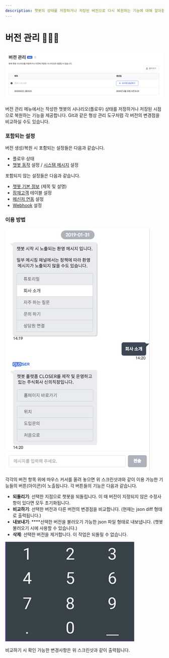 ```yaml
---
description: 챗봇의 상태를 저장하거나 저장된 버전으로 다시 복원하는 기능에 대해 알아봅니다.
---
```


# 버전 관리 👩🏻‍🔬

![&#xBC84;&#xC804; &#xAD00;&#xB9AC; &#xBA54;&#xB274;](../../.gitbook/assets/versions.png)

버전 관리 메뉴에서는 작성한 챗봇의 시나리오\(플로우\) 상태를 저장하거나 저장된 시점으로 복원하는 기능을 제공합니다. Git과 같은 형상 관리 도구처럼 각 버전의 변경점을 비교하실 수도 있습니다.



### 포함되는 설정

버전 생성/복원 시 포함되는 설정들은 다음과 같습니다.

* 플로우 상태
* [챗봇 동작](../chatbot/system-response.md#undefined) 설정 / [시스템 메시지](../chatbot/system-response.md#undefined-1) 설정

포함되지 않는 설정들은 다음과 같습니다.

* [챗봇 기본 정보](bot-settings.md) \(제목 및 설명\)
* [잠재고객](../audience.md) 테이블 설정
* [메신저 연동](../messenger-integrations/) 설정
* [Webhook](webhook.md) 설정



### 이용 방법 

![&#xBC84;&#xC804; &#xAD00;&#xB9AC; &#xD638;&#xBC84; &#xBA54;&#xB274;](../../.gitbook/assets/image%20%2839%29.png)

각각의 버전 항목 위에 마우스 커서를 올려 놓으면 위 스크린샷과와 같이 이용 가능한 기능들의 버튼\(아이콘\)이 노출됩니다. 각 버튼들의 기능은 다음과 같습니다.

* **되돌리기**: 선택한 지점으로 챗봇을 되돌립니다. 이 때 버전이 지정되지 않은 수정사항이 있다면 모두 초기화됩니다.
* **비교하기**: 선택한 버전과 다른 버전의 변경점을 비교합니다. \(현재는 json diff 형태로 출력됩니다.\)  
* **내보내기**: ****선택한 버전을 불러오기 가능한 json 파일 형태로 내보냅니다. \(챗봇 불러오기 시에 사용할 수 있습니다.\)
* **삭제**: 선택한 버전을 제거합니다. 이 작업은 되돌릴 수 없습니다.

![&#xBCC0;&#xACBD;&#xC0AC;&#xD56D; &#xBE44;&#xAD50; &#xD654;&#xBA74;](../../.gitbook/assets/image%20%287%29.png)

비교하기 시 확인 가능한 변경사항은 위 스크린샷과 같이 출력됩니다.

